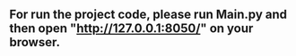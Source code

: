 ## For run the project code, please run Main.py and then open "http://127.0.0.1:8050/" on your browser.
